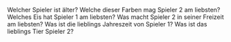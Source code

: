 Welcher Spieler ist älter?
Welche dieser Farben mag Spieler 2 am liebsten?
Welches Eis hat Spieler 1 am liebsten?
Was macht Spieler 2 in seiner Freizeit am liebsten?
Was ist die lieblings Jahreszeit von Spieler 1?
Was ist das lieblings Tier Spieler 2?